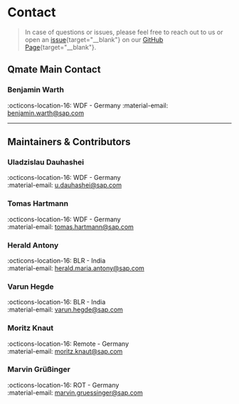 # Contact

> In case of questions or issues, please feel free to reach out to us or open an [issue](https://github.com/SAP/wdio-qmate-service/issues){target="__blank"} on our [GitHub Page](https://github.com/SAP/wdio-qmate-service){target="__blank"}.

## Qmate Main Contact
### Benjamin Warth
:octicons-location-16: WDF - Germany 
:material-email: [benjamin.warth@sap.com](mailto:benjamin.warth@sap.com)

---

## Maintainers & Contributors

### Uladzislau Dauhashei
:octicons-location-16: WDF - Germany  
:material-email: [u.dauhashei@sap.com](mailto:u.dauhashei@sap.com)

### Tomas Hartmann
:octicons-location-16: WDF - Germany  
:material-email: [tomas.hartmann@sap.com](mailto:tomas.hartmann@sap.com)

### Herald Antony
:octicons-location-16: BLR - India  
:material-email: [herald.maria.antony@sap.com](mailto:herald.maria.antony@sap.com)

### Varun Hegde
:octicons-location-16: BLR - India  
:material-email: [varun.hegde@sap.com](mailto:varun.hegde@sap.com)

### Moritz Knaut
:octicons-location-16: Remote - Germany  
:material-email: [moritz.knaut@sap.com](mailto:moritz.knaut@sap.com)

### Marvin Grüßinger
:octicons-location-16: ROT - Germany  
:material-email: [marvin.gruessinger@sap.com](mailto:marvin.gruessinger@sap.com)